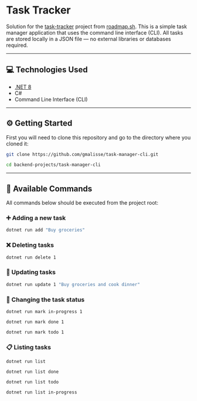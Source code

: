 # Task Tracker
Solution for the [task-tracker](https://roadmap.sh/projects/task-tracker) project from [roadmap.sh](https://roadmap.sh).
This is a simple task manager application that uses the command line interface (CLI). All tasks are stored locally in a JSON file — no external libraries or databases required.

---

## 💻 Technologies Used

- [.NET 8](https://dotnet.microsoft.com/en-us/)
- C#
- Command Line Interface (CLI)

---

## ⚙️ Getting Started

First you will need to clone this repository and go to the directory where you cloned it:

```bash
git clone https://github.com/gmalisse/task-manager-cli.git

cd backend-projects/task-manager-cli
```

---

## 📌 Available Commands

All commands below should be executed from the project root:

### ➕ Adding a new task

```bash
dotnet run add "Buy groceries"
```

### ❌ Deleting tasks

```bash
dotnet run delete 1
```

### 📝 Updating tasks

```bash
dotnet run update 1 "Buy groceries and cook dinner"
```

### 🔄 Changing the task status

```
dotnet run mark in-progress 1

dotnet run mark done 1

dotnet run mark todo 1
```

### 📋 Listing tasks

```
dotnet run list

dotnet run list done

dotnet run list todo

dotnet run list in-progress
```
